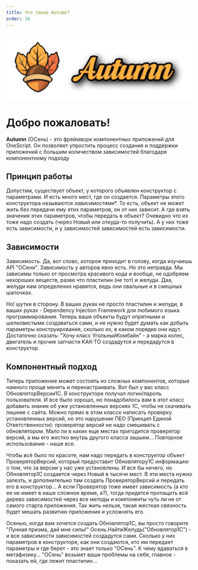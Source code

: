 ```yaml
---
title: Что такое Autumn?
order: 10
---
```


![autumn](../static/cover.png)

# Добро пожаловать!

**Autumn** (ОСень) - это фреймворк компонентных приложений для OneScript. Он позволяет упростить процесс создания и поддержки приложений с большим количеством зависимостей благодаря компонентному подходу

## Принцип работы

Допустим, существует объект, у которого объявлен конструктор с параметрами. И есть много мест, где он создается. Параметры этого конструктора называются *зависимостями**. То есть, объект не может жить без передачи ему этих параметров, он от них зависит.
А где взять значения этих параметров, чтобы передать в объект? Очевидно что их тоже надо создать (через Новый или откуда-то получить). А у них тоже есть зависимости, и у зависимостей зависимостей есть зависимости.

## Зависимости

Зависимость. Да, вот слово, которое приходит в голову, когда изучаешь API "ОСени". Зависимость у авторов явно есть. Но это неправда. Мы зависимы только от просмотра красивого кода и вообще, не одобряем нехороших веществ, разве что пластилин (не тот) и желуди. Даа, желуди нам определенно нравятся, ведь они овальные и в смешных шапочках.

Но! шутки в сторону. В ваших руках не просто пластилин и желуди, в ваших руках - Dependency Injection Framework для любимого языка программирования. Теперь ваши объекты будут опрятными и шелковистыми создаваться сами, и не нужно будет думать как добыть параметры конструирования, сколько их, в каком порядке они идут. Достаточно сказать: "Хочу класс УгольныйКомбайн" - а марка колес, двигатель и прочие запчасти КАК-ТО создадутся и передадутся в конструктор.

## Компонентный подход

Теперь приложение может состоять из сложных компонентов, которые намного проще менять и перенастраивать. Вот был у вас класс ОбновляторВерсии1С. В конструкторе получал логин/пароль пользователя. И все было хорошо, но понадобилось вам в этот класс добавить знание об уже установленных версиях 1С, чтобы не скачивать лишние с сайта. Можно прямо в этом классе написать проверку установленных версий, но это нарушение ПЕО (Принцип Единой Ответственности): проверятор версий не надо смешивать с обновлятором. Мало ли в каких еще местах пригодится проверятор версий, а мы его жестко внутрь другого класса зашьем… Повторное использование - наше все.

Чтобы всё было по красоте, нам надо передать в конструктор объект ПроверяторВерсий, который предоставит Обновлятору1С информацию о том, что за версии у нас уже установлены. И все бы ничего, но Обновлятор1С создается через Новый в тысяче мест. В эти места нужно залезть, и дополнительно там создать ПроверяторВерсий и передать его в конструктор... А если Проверятор тоже имеет зависимость (а кто ее не имеет в наше сложное время, а?), тогда придется протащить всё дерево зависимостей через все методы и компоненты чуть ли не от самого старта приложения. Так жить нельзя, такая жесткая связность будет мешать развитию приложения и усложнять его.

Осенью, когда вам хочется создать Обновлятор1С, вы просто говорите "Лунная призма, дай мне силы!" Осень.НайтиЖелудь("Обновлятор1С") - и все зависимости зависимостей создадутся сами. Сколько у них параметров в конструкторе, как они создаются, кто им передает параметры и где берет - это знает только "ОСень". К чему вдаваться в метафизику… "ОСень" возьмет ваши проблемы на себя, главное - показать ей, где лежит пластилин... 